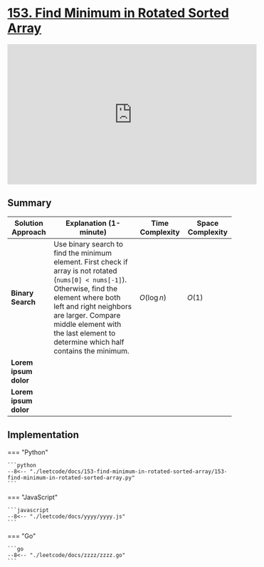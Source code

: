 # [153. Find Minimum in Rotated Sorted Array](https://leetcode.com/problems/find-minimum-in-rotated-sorted-array/)

<iframe width="560" height="315" src="https://www.youtube.com/embed/nIVW4P8b1VA?si=asmjDXFMWdE1HlYC" title="YouTube video player" frameborder="0" allow="accelerometer; autoplay; clipboard-write; encrypted-media; gyroscope; picture-in-picture; web-share" referrerpolicy="strict-origin-when-cross-origin" allowfullscreen></iframe>


## Summary

| **Solution Approach** | **Explanation (1-minute)** | **Time Complexity** | **Space Complexity** |
| --------------------- | -------------------------- | ------------------- | -------------------- |
| **Binary Search**     | Use binary search to find the minimum element. First check if array is not rotated (`nums[0] < nums[-1]`). Otherwise, find the element where both left and right neighbors are larger. Compare middle element with the last element to determine which half contains the minimum. | $O(\log n)$ | $O(1)$ |
| **Lorem ipsum dolor** |                            |                     |                      |
| **Lorem ipsum dolor** |                            |                     |                      |


## Implementation

=== "Python"

    ```python
    --8<-- "./leetcode/docs/153-find-minimum-in-rotated-sorted-array/153-find-minimum-in-rotated-sorted-array.py"
    ```

=== "JavaScript"

    ```javascript
    --8<-- "./leetcode/docs/yyyy/yyyy.js"
    ```

=== "Go"

    ```go
    --8<-- "./leetcode/docs/zzzz/zzzz.go"
    ```

